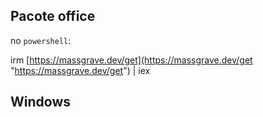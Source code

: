 
## Pacote office

no ``powershell``:

irm [https://massgrave.dev/get](https://massgrave.dev/get "https://massgrave.dev/get") | iex

## Windows

